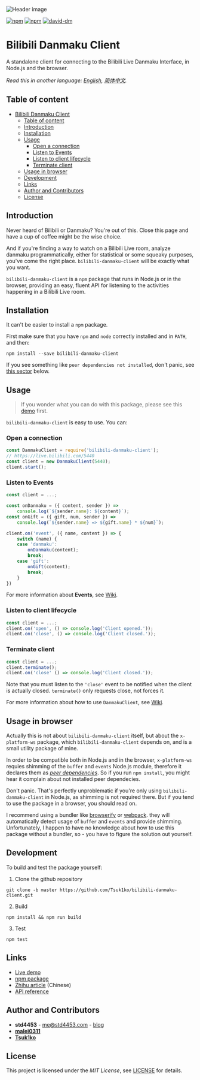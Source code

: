 ﻿![Header image](assets/header.svg)

[![npm](https://img.shields.io/npm/v/@tsuk1ko/bilibili-danmaku-client.svg?style=flat-square)](https://www.npmjs.com/package/@tsuk1ko/bilibili-danmaku-client)
[![npm](https://img.shields.io/npm/l/@tsuk1ko/bilibili-danmaku-client.svg?style=flat-square)](https://www.npmjs.com/package/@tsuk1ko/bilibili-danmaku-client)
[![david-dm](https://img.shields.io/david/Tsuk1ko/bilibili-danmaku-client.svg?style=flat-square)](https://github.com/Tsuk1ko/bilibili-danmaku-client)

# Bilibili Danmaku Client

A standalone client for connecting to the Bilibili Live Danmaku Interface, in Node.js and the browser.

_Read this in another language: [English](README.md), [简体中文](README.zh-cn.md)._

## Table of content

- [Bilibili Danmaku Client](#bilibili-danmaku-client)
  - [Table of content](#table-of-content)
  - [Introduction](#introduction)
  - [Installation](#installation)
  - [Usage](#usage)
    - [Open a connection](#open-a-connection)
    - [Listen to Events](#listen-to-events)
    - [Listen to client lifecycle](#listen-to-client-lifecycle)
    - [Terminate client](#terminate-client)
  - [Usage in browser](#usage-in-browser)
  - [Development](#development)
  - [Links](#links)
  - [Author and Contributors](#author-and-contributors)
  - [License](#license)

## Introduction

Never heard of Bilibili or Danmaku? You're out of this. Close this page and have a cup of coffee might be the wise choice.

And if you're finding a way to watch on a Bilibili Live room, analyze danmaku programmatically, either for statistical or some squeaky purposes, you've come the right place. `bilibili-danmaku-client` will be exactly what you want.

`bilibili-danmaku-client` is a `npm` package that runs in Node.js or in the browser, providing an easy, fluent API for listening to the activities happening in a Bilibili Live room.

## Installation

It can't be easier to install a `npm` package.

First make sure that you have `npm` and `node` correctly installed and in `PATH`, and then:

```console
npm install --save bilibili-danmaku-client
```

If you see something like `peer dependencies not installed`, don't panic, see [this sector](#usage-in-browser) below.

## Usage

> If you wonder what you can do with this package, please see this [demo](https://std4453.github.io/bilibili-danmaku-client) first.

`bilibili-danmaku-client` is easy to use. You can:

### Open a connection

```javascript
const DanmakuClient = require('bilibili-danmaku-client');
// https://live.bilibili.com/5440
const client = new DanmakuClient(5440);
client.start();
```

### Listen to Events

```javascript
const client = ...;

const onDanmaku = ({ content, sender }) =>
    console.log(`${sender.name}: ${content}`);
const onGift = ({ gift, num, sender }) =>
    console.log(`${sender.name} => ${gift.name} * ${num}`);

client.on('event', ({ name, content }) => {
    switch (name) {
    case 'danmaku':
        onDanmaku(content);
        break;
    case 'gift':
        onGift(content);
        break;
    }
})
```

For more information about __Events__, see [Wiki](https://github.com/std4453/bilibili-danmaku-client/wiki/Events).

### Listen to client lifecycle

```javascript
const client = ...;
client.on('open', () => console.log('Client opened.'));
client.on('close', () => console.log('Client closed.'));
```

### Terminate client

```javascript
const client = ...;
client.terminate();
client.on('close' () => console.log('Client closed.'));
```

Note that you must listen to the `'close'` event to be notified when the client is actually closed. `terminate()` only requests close, not forces it.

For more information about how to use `DanmakuClient`, see [Wiki](https://github.com/std4453/bilibili-danmaku-client/wiki/DanmakuClient).

## Usage in browser

Actually this is not about `bilibili-danmaku-client` itself, but about the `x-platform-ws` package, which `bilibili-danmaku-client` depends on, and is a small utility package of mine.

In order to be compatible both in Node.js and in the browser, `x-platform-ws` requies shimming of the `buffer` and `events` Node.js module, therefore it declares them as [_peer dependencies_](https://nodejs.org/en/blog/npm/peer-dependencies/). So if you run `npm install`, you might hear it complain about not installed peer dependecies.

Don't panic. That's perfectly unproblematic if you're only using `bilibili-danmaku-client` in Node.js, as shimming is not required there. But if you tend to use the package in a browser, you should read on.

I recommend using a bundler like [browserify](https://browserify.org/) or [webpack](https://webpack.js.org/). they will automatically detect usage of `buffer` and `events` and provide shimming. Unfortunately, I happen to have no knowledge about how to use this package without a bundler, so - you have to figure the solution out yourself.

## Development

To build and test the package yourself:

1. Clone the github repository

```console
git clone -b master https://github.com/Tsuk1ko/bilibili-danmaku-client.git
```

2. Build

```console
npm install && npm run build
```

3. Test

```console
npm test
```

## Links

- [Live demo](https://std4453.github.io/bilibili-danmaku-client)
- [npm package](https://www.npmjs.com/package/bilibili-danmaku-client)
- [Zhihu article](https://zhuanlan.zhihu.com/p/37874066) (Chinese)
- [API reference](https://github.com/std4453/bilibili-danmaku-client/wiki/DanmakuClient)

## Author and Contributors

- __std4453__ - [me@std4453.com](mailto:me@std4453.com) - [blog](http://blog.std4453.com)
- [**malei0311**](https://github.com/malei0311)
- [**Tsuk1ko**](https://github.com/Tsuk1ko)

## License

This project is licensed under the _MIT License_, see [LICENSE](/LICENSE) for details.
